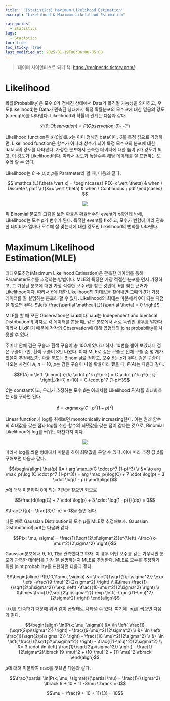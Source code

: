 ```yaml
---
title:  "[Statistics] Maximum Likelihood Estimation"
excerpt: "Likelihood & Maximum Likelihood Estimation"

categories:
  - Statistics
tags:
  - Statistics
toc: true
toc_sticky: true
last_modified_at: 2025-01-19T08:06:00-05:00
---
```


> 데이터 사이언티스트 되기 책: https://recipesds.tistory.com/  

# Likelihood

확률(Probability)은 모수 $\theta$가 정해진 상태에서 Data가 목격될 가능성을 의미하고, 우도(Likelihood)는 Data가 관측된 상태에서 특정 확률분포의 모수 $\theta$에 대한 믿음의 강도(strength)를 나타낸다. Likelihood와 확률의 관계는 다음과 같다. 

$$\mathcal{L}(\theta; Observation) = P(Observation; \theta) \cdots (*)$$

Likelihood function은 $\mathcal{L}(\theta \vert x)$로 $x$는 이미 정해진 data이다. $\theta$를 특정 값으로 가정하면, Likelihood function은 함수가 아니라 상수가 되어 특정 모수 $\theta$의 분포에 대한 data $x$의 강도를 나타낸다. 가정한 분포에서 관측한 데이터에 대한 높이 $y$가 강도가 되고, 이 강도가 Likelihood이다. 따라서 강도가 높을수록 해당 데이터를 잘 표현하는 모수라 할 수 있다. 

Likelihood는 $\theta \to \mu, \sigma, p$를 Parameter라 할 때, 다음과 같다. 

$$
\mathcal{L}(\theta \vert x) = 
\begin{cases}
P(X=x \vert \theta) & when \ Discrete \ pmf \\  
f(X=x \vert \theta) & when \ Continuous \ pdf   
\end{cases}
$$

<p align="center"><img src="https://github.com/user-attachments/assets/948993e3-b18d-4e71-a5a7-7d63c289612d"></p>

위 Binomial 분포의 그림을 보면 확률은 확률변수인 event가 $x$축인데 반해, Likelihood는 모수 $p$가 변수가 된다. 특적한 event를 fix하고, 모수가 변함에 따라 관측한 데이터가 얼마나 모수에 잘 맞는지에 대한 강도인 Likelihood의 변화를 나타낸다. 


# Maximum Likelihood Estimation(MLE)

최대우도추정(Maximum Likelihood Estimation)은 관측한 데이터를 통해 Parameter모수를 추정하는 방법이다. 
MLE의 특징은 가장 적절한 분포를 먼저 가정하고, 그 가정된 분포에 대한 가장 적절한 모수 $\theta$를 찾는 것인데, $\theta$를 찾는 근거가 Likelihood이다. 따라서 $\theta$에 대한 Likelihood의 최대값을 찾아내면 그때의 $\theta$가 가장 데이터를 잘 설명하는 분포라 할 수 있다. Likelihood의 최대는 미분해서 0이 되는 지점을 찾으면 된다. $\left( \frac{\partial \mathcal{L}}{\partial \theta} = 0 \right)$ 

MLE를 할 때 모든 Observation은 **i.i.d**이다. **i.i.d**는 Independent and Identical Distribution의 약자로 각 데이터를 뽑을 때, 같은 분포에서 서로 독립인 경우를 말한다. 따라서 **i.i.d**이기 때문에 각각의 Observation에 대해 곱형태의 joint probability를 사용할 수 있다. 

주머니 안에 검은 구슬과 흰색 구슬이 총 100개 있다고 하자. 10번을 뽑아 보았더니 검은 구슬이 7번, 흰색 구슬이 3번 나왔다. 이때 MLE로 검은 구슬은 전체 구슬 중 몇 개가 있을지 추정해보자. 확률 분포는 Binomial로 정하고, 모수 $\theta$는 $p$가 된다. 검은 구슬이 나오는 사건이 $A$, $n=10$, $p$는 검은 구슬이 나올 확률이라 했을 때, $P(A)$는 다음과 같다.

$$P(A) = \left. \binom{n}{k} \cdot p^k q^{n-k} = C \cdot p^k q^{n-k} \right|_{k=7, n=10} = C \cdot p^7 (1-p)^3$$

$C$는 constant이고, 우리가 추정하는 모수 $\hat{p}$는 아래처럼 Likelihood $P(A)$를 최대화하는 $p$를 구하면 된다. 

$$\hat{p} = arg \max_p(C \cdot p^7 (1-p)^3)$$

Linear function에 log를 취해보면 monotonically increasing한다. 이는 원래 함수의 최대값을 갖는 점과 log를 취한 함수의 최댓값을 갖는 점이 같다는 것으로, Binomial Likelihood에 log를 씌워도 마찬가지 이다. 

<p align="center"><img src="https://github.com/user-attachments/assets/2bb7a43c-49bf-4120-82fb-acce114a2273"></p>

따라서 log를 씌운 형태에서 미분을 하여 최댓값을 구할 수 있다. 이에 따라 추정 값 $\hat{p}$를 구해보면 다음과 같다. 

$$\begin{align}
\hat{p} &= \ arg \max_p(C \cdot p^7 (1-p)^3) \\  
&= \to arg \max_p(\log (C \cdot p^7 (1-p)^3)) = arg \max_p(\log(C) + 7 \cdot \log(p) + 3 \cdot \log(1 - p))
\end{align}$$

$p$에 대해 미분하여 0이 되는 지점을 찾으면 되므로 

$$\frac{d(\log(C) + 7 \cdot \log(p) + 3 \cdot \log(1 - p))}{dp} = 0$$ 

$\frac{7}{p} - \frac{3}{1-p} = 0$을 풀면 된다. 

다른 예로 Gaussian Distribution의 모수 $\mu$를 MLE로 추정해보자. Gaussian Distribution의 pdf는 다음과 같다. 

$$P(x; \mu, \sigma) = \frac{1}{\sqrt{2\pi\sigma^2}}e^{\left( -\frac{(x-\mu)^2}{2\sigma^2} \right)}$$

Gaussian분포에서 9, 10, 11을 관측했다고 하자. 이 경우 어떤 모수를 갖는 가우시안 분포가 관측한 데이터를 가장 잘 설명하는지 MLE로 추정한다. MLE로 모수를 추정하기 위한 joint probability를 표현하면 다음과 같다. 

$$\begin{align}
P(9,10,11;\mu, \sigma) &= \frac{1}{\sqrt{2\pi\sigma^2}} \exp \left( -\frac{(9-\mu)^2}{2\sigma^2} \right) \\ 
&\times \frac{1}{\sqrt{2\pi\sigma^2}} \exp \left( -\frac{(10-\mu)^2}{2\sigma^2} \right) \\ 
&\times \frac{1}{\sqrt{2\pi\sigma^2}} \exp \left( -\frac{(11-\mu)^2}{2\sigma^2} \right)
\end{align}$$

i.i.d를 만족하기 때문에 위와 같이 곱형태로 나타낼 수 있다. 여기에 log를 씌으면 다음과 같다. 

$$\begin{align}
\ln(P(x; \mu, \sigma)) &= \ln \left( \frac{1}{\sqrt{2\pi\sigma^2}} \right) - \frac{(9-\mu)^2}{2\sigma^2} \\  
&+ \ln \left( \frac{1}{\sqrt{2\pi\sigma^2}} \right) - \frac{(10-\mu)^2}{2\sigma^2} \\  
&+ \ln \left( \frac{1}{\sqrt{2\pi\sigma^2}} \right) - \frac{(11-\mu)^2}{2\sigma^2} \\  
&= 3 \cdot \ln \left( \frac{1}{\sqrt{2\pi\sigma^2}} \right) - \frac{1}{2\sigma^2}\lbrack (9-\mu)^2 + (10-\mu)^2 + (11-\mu)^2 \rbrack
\end{align}$$

$\mu$에 대해 미분하여 max를 찾으면 다음과 같다. 

$$\frac{\partial \ln(P(x; \mu, \sigma))}{\partial \mu} = \frac{1}{\sigma^2} \lbrack 9 + 10 + 11 -3\mu \rbrack = 0$$

$$\mu = \frac{9 + 10 + 11}{3} = 10$$







